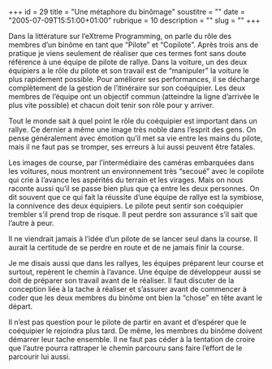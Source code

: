 +++
id = 29
title = "Une métaphore du binômage"
soustitre = ""
date = "2005-07-09T15:51:00+01:00"
rubrique = 10
description = ""
slug = ""
+++

<div class="chapo"></div>
Dans la littérature sur l’eXtreme Programming, on parle du rôle des membres d’un binôme en tant que “Pilote” et “Copilote”. Après trois ans de pratique je viens seulement de réaliser que ces termes font sans doute référence à une équipe de pilote de rallye. Dans la voiture, un des deux équipiers a le rôle du pilote et son travail est de “manipuler” la voiture le plus rapidement possible. Pour améliorer ses performances, il se décharge complètement de la gestion de l’itinéraire sur son coéquipier.
Les deux membres de l’équipe ont un objectif commun (atteindre la ligne d’arrivée le plus vite possible) et chacun doit tenir son rôle pour y arriver.

Tout le monde sait à quel point le rôle du coéquipier est important dans un rallye. Ce dernier a même une image très noble dans l’esprit des gens. On pense généralement avec émotion qu’il met sa vie entre les mains du pilote, mais il ne faut pas se tromper, ses erreurs à lui aussi peuvent être fatales.

Les images de course, par l’intermédiaire des caméras embarquées dans les voitures, nous montrent un environnement très “secoué” avec le copilote qui crie à l’avance les aspérités du terrain et les virages. Mais on nous raconte aussi qu’il se passe bien plus que ça entre les deux personnes. On dit souvent que ce qui fait la réussite d’une équipe de rallye est la symbiose, la connivence des deux équipiers. Le pilote peut sentir son coéquipier trembler s’il prend trop de risque. Il peut perdre son assurance s’il sait que l’autre à peur.

Il ne viendrait jamais à l’idée d’un pilote de se lancer seul dans la course. Il aurait la certitude de se perdre en route et de ne jamais finir la course.

Je me disais aussi que dans les rallyes, les équipes préparent leur course et surtout, repèrent le chemin à l’avance. Une équipe de développeur aussi se doit de préparer son travail avant de le réaliser. Il faut discuter de la conception liée à la tache à réaliser et s’assurer avant de commencer à coder que les deux membres du binôme ont bien la “chose” en tête avant le départ.

Il n’est pas question pour le pilote de partir en avant et d’espérer que le coéquipier le rejoindra plus tard. De même, les membres du binôme doivent démarrer leur tache ensemble. Il ne faut pas céder à la tentation de croire que l’autre pourra rattraper le chemin parcouru sans faire l’effort de le parcourir lui aussi.